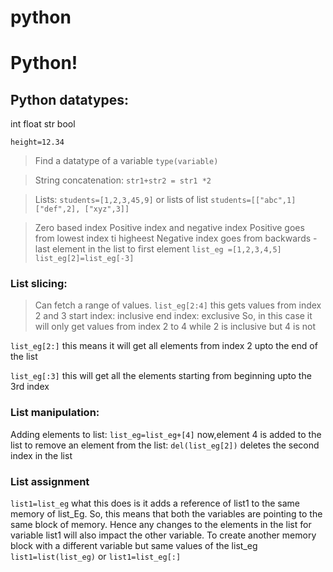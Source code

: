 # python
# Python!

## Python datatypes:
int
float
str
bool

`height=12.34`

>Find a datatype of a variable
`type(variable)`

>String concatenation:
`str1+str2 = str1 *2` 

>Lists:
`students=[1,2,3,45,9]`
or 
>lists of list
`students=[["abc",1]
["def",2],
["xyz",3]]`

>Zero based index
Positive index and negative index
Positive goes from lowest index ti higheest
Negative index goes from backwards - last element in the list to first element
`list_eg =[1,2,3,4,5]`
`list_eg[2]=list_eg[-3]`

### List slicing:
> Can fetch a range of values.
`list_eg[2:4]`
this gets values from index 2 and 3
start index: inclusive
end index: exclusive
So, in this case it will only get values from index 2 to 4 while 2 is inclusive but 4 is not

`list_eg[2:]`
this means it will get all elements from index 2 upto the end of the list

`list_eg[:3]`
this will get all the elements starting from beginning upto the 3rd index

### List manipulation:
Adding elements to list:
`list_eg=list_eg+[4]`
now,element 4 is added to the list
to remove an element from the list:
`del(list_eg[2])`
deletes the second index in the list

### List assignment
`list1=list_eg`
what this does is it adds a reference of list1 to the same memory of list_Eg.
So, this means that both the variables are pointing to the same block of memory. Hence any changes to the elements in the list for variable list1 will also impact the other variable.
To create another memory block with a different variable but same values of the list_eg
`list1=list(list_eg)`
or
`list1=list_eg[:]`


